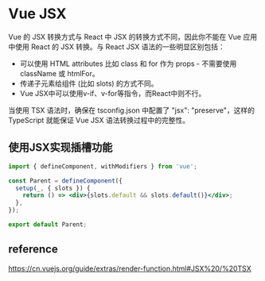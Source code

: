 # Vue JSX
Vue 的 JSX 转换方式与 React 中 JSX 的转换方式不同，因此你不能在 Vue 应用中使用 React 的 JSX 转换。与 React JSX 语法的一些明显区别包括：
- 可以使用 HTML attributes 比如 class 和 for 作为 props - 不需要使用 className 或 htmlFor。
- 传递子元素给组件 (比如 slots) 的方式不同。
- Vue JSX中可以使用v-if、v-for等指令，而React中则不行。

当使用 TSX 语法时，确保在 tsconfig.json 中配置了 "jsx": "preserve"，这样的 TypeScript 就能保证 Vue JSX 语法转换过程中的完整性。

## 使用JSX实现插槽功能
```jsx
import { defineComponent, withModifiers } from 'vue';

const Parent = defineComponent({
  setup(_, { slots }) {
    return () => <div>{slots.default && slots.default()}</div>;
  },
});

export default Parent;
```

## reference
https://cn.vuejs.org/guide/extras/render-function.html#JSX%20/%20TSX